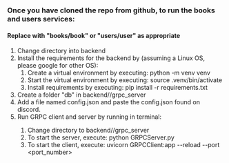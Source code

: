 ### Once you have cloned the repo from github, to run the books and users services:
#### Replace <service> with "books/book" or "users/user" as appropriate
1. Change directory into backend
2. Install the requirements for the backend by (assuming a Linux OS, please google for other OS):
    1. Create a virtual environment by executing: python -m venv venv
    2. Start the virtual environment by executing: source .venv/bin/activate
    3. Install requirements by executing: pip install -r requirements.txt
3. Create a folder "db" in backend/<service>/grpc_server
4. Add a file named config.json and paste the config.json found on discord.
5. Run <service> GRPC client and server by running in terminal:
    1. Change directory to backend/<service>/grpc_server
    2. To start the server, execute: python <service>GRPCServer.py
    3. To start the client, execute: uvicorn <service>GRPCClient:app --reload --port <port_number>
